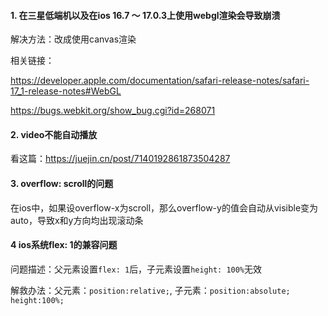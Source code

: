 #### 1. 在三星低端机以及在ios 16.7 ～ 17.0.3上使用webgl渲染会导致崩溃

解决方法：改成使用canvas渲染

相关链接：

 https://developer.apple.com/documentation/safari-release-notes/safari-17_1-release-notes#WebGL

 https://bugs.webkit.org/show_bug.cgi?id=268071

#### 2. video不能自动播放

看这篇：https://juejin.cn/post/7140192861873504287

#### 3. overflow: scroll的问题

在ios中，如果设overflow-x为scroll，那么overflow-y的值会自动从visible变为auto，导致x和y方向均出现滚动条

#### 4 ios系统flex: 1的兼容问题

问题描述：父元素设置`flex: 1`后，子元素设置`height: 100%`无效

解救办法：父元素：`position:relative;`, 子元素：`position:absolute; height:100%;`